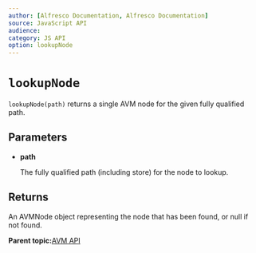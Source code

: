 ```yaml
---
author: [Alfresco Documentation, Alfresco Documentation]
source: JavaScript API
audience: 
category: JS API
option: lookupNode
---
```


# `lookupNode`

`lookupNode(path)` returns a single AVM node for the given fully qualified path.

## Parameters

-   **path**

    The fully qualified path \(including store\) for the node to lookup.


## Returns

An AVMNode object representing the node that has been found, or null if not found.

**Parent topic:**[AVM API](../references/API-JS-AVM.md)

